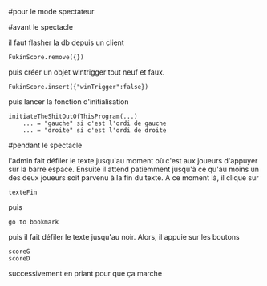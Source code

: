 #pour le mode spectateur

#avant le spectacle

il faut flasher la db depuis un client

    FukinScore.remove({})

puis créer un objet wintrigger tout neuf et faux.

    FukinScore.insert({"winTrigger":false})

puis lancer la fonction d'initialisation

    initiateTheShitOutOfThisProgram(...)
        ... = "gauche" si c'est l'ordi de gauche
        ... = "droite" si c'est l'ordi de droite


#pendant le spectacle

l'admin fait défiler le texte jusqu'au moment où c'est aux joueurs d'appuyer sur la barre espace. Ensuite il attend patiemment jusqu'à ce qu'au moins un des deux joueurs soit parvenu à la fin du texte. A ce moment là, il clique sur 

    texteFin

puis

    go to bookmark

puis il fait défiler le texte jusqu'au noir. Alors, il appuie sur les boutons

    scoreG
    scoreD

successivement en priant pour que ça marche

